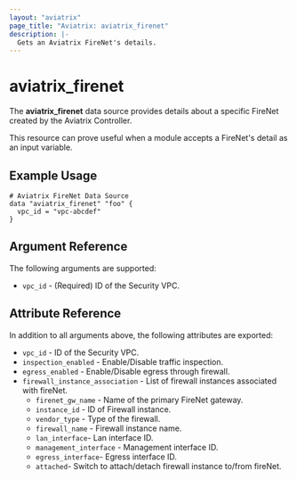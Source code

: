 ```yaml
---
layout: "aviatrix"
page_title: "Aviatrix: aviatrix_firenet"
description: |-
  Gets an Aviatrix FireNet's details.
---
```


# aviatrix_firenet

The **aviatrix_firenet** data source provides details about a specific FireNet created by the Aviatrix Controller.

This resource can prove useful when a module accepts a FireNet's detail as an input variable.

## Example Usage

```hcl
# Aviatrix FireNet Data Source
data "aviatrix_firenet" "foo" {
  vpc_id = "vpc-abcdef"
}
```

## Argument Reference

The following arguments are supported:

* `vpc_id` - (Required) ID of the Security VPC.

## Attribute Reference

In addition to all arguments above, the following attributes are exported:

* `vpc_id` - ID of the Security VPC.
* `inspection_enabled` - Enable/Disable traffic inspection.
* `egress_enabled` - Enable/Disable egress through firewall.
* `firewall_instance_association` - List of firewall instances associated with fireNet.
  * `firenet_gw_name` - Name of the primary FireNet gateway.
  * `instance_id` - ID of Firewall instance.
  * `vendor_type` - Type of the firewall.
  * `firewall_name` - Firewall instance name.
  * `lan_interface`- Lan interface ID.
  * `management_interface` - Management interface ID.
  * `egress_interface`- Egress interface ID.
  * `attached`- Switch to attach/detach firewall instance to/from fireNet.
